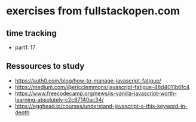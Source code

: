 # exercises from fullstackopen.com

## time tracking

- part1: 17

## Ressources to study

- https://auth0.com/blog/how-to-manage-javascript-fatigue/
- https://medium.com/@ericclemmons/javascript-fatigue-48d4011b6fc4
- https://www.freecodecamp.org/news/is-vanilla-javascript-worth-learning-absolutely-c2c67140ac34/
- https://egghead.io/courses/understand-javascript-s-this-keyword-in-depth
